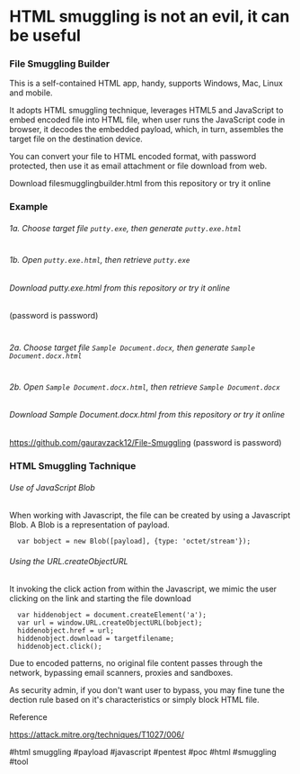 # HTML smuggling is not an evil, it can be useful

### File Smuggling Builder
This is a self-contained HTML app, handy, supports Windows, Mac, Linux and mobile.

It adopts HTML smuggling technique, leverages HTML5 and JavaScript to embed encoded file into HTML file, when user runs the JavaScript code in browser, it decodes the embedded payload, which, in turn, assembles the target file on the destination device.

You can convert your file to HTML encoded format, with password protected, then use it as email attachment or file download from web.


Download filesmugglingbuilder.html from this repository or try it online




### Example

###### 1a. Choose target file `putty.exe`, then generate `putty.exe.html`
#
###### 1b. Open `putty.exe.html`, then retrieve `putty.exe`
###### Download putty.exe.html from this repository or try it online

 (password is password)


#
###### 2a. Choose target file `Sample Document.docx`, then generate `Sample Document.docx.html`
#
###### 2b. Open `Sample Document.docx.html`, then retrieve `Sample Document.docx`
###### Download Sample Document.docx.html from this repository or try it online

 https://github.com/gauravzack12/File-Smuggling (password is password)



### HTML Smuggling Tachnique

###### Use of JavaScript Blob
When working with Javascript, the file can be created by using a Javascript Blob. A Blob is a representation of payload.
```
  var bobject = new Blob([payload], {type: 'octet/stream'});
```

###### Using the URL.createObjectURL
It invoking the click action from within the Javascript, we mimic the user clicking on the link and starting the file download

```
  var hiddenobject = document.createElement('a');
  var url = window.URL.createObjectURL(bobject);
  hiddenobject.href = url;
  hiddenobject.download = targetfilename;
  hiddenobject.click();
```

Due to encoded patterns, no original file content passes through the network, bypassing email scanners, proxies and sandboxes.

As security admin, if you don't want user to bypass, you may fine tune the dection rule based on it's characteristics or simply block HTML file.

Reference

https://attack.mitre.org/techniques/T1027/006/

#html smuggling
#payload
#javascript
#pentest
#poc
#html
#smuggling
#tool
